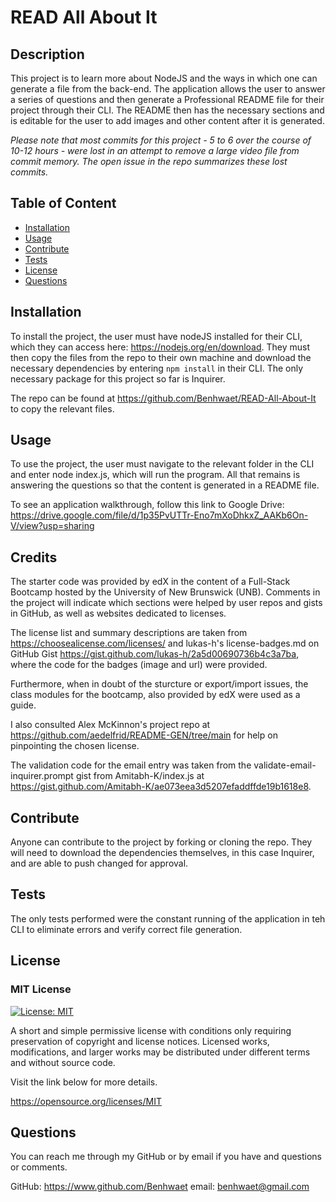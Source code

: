 # READ All About It

## Description

This project is to learn more about NodeJS and the ways in which one can generate a file from the back-end. The application allows the user to answer a series of questions and then generate a Professional README file for their project through their CLI. The README then has the necessary sections and is editable for the user to add images and other content after it is generated.

*Please note that most commits for this project - 5 to 6 over the course of 10-12 hours -  were lost in an attempt to remove a large video file from commit memory. The open issue in the repo summarizes these lost commits.*

## Table of Content

- [Installation](#installation)
- [Usage](#usage)
- [Contribute](#contribute)
- [Tests](#tests)
- [License](#license)
- [Questions](#questions)

## Installation

To install the project, the user must have nodeJS installed for their CLI, which they can access here: <https://nodejs.org/en/download>. They must then copy the files from the repo to their own machine and download the necessary dependencies by entering ```npm install``` in their CLI. The only necessary package for this project so far is Inquirer.

The repo can be found at <https://github.com/Benhwaet/READ-All-About-It> to copy the relevant files.

## Usage

To use the project, the user must navigate to the relevant folder in the CLI and enter node index.js, which will run the program. All that remains is answering the questions so that the content is generated in a README file.

To see an application walkthrough, follow this link to Google Drive:
<https://drive.google.com/file/d/1p35PvUTTr-Eno7mXoDhkxZ_AAKb6On-V/view?usp=sharing>

## Credits

The starter code was provided by edX in the content of a Full-Stack Bootcamp hosted by the University of New Brunswick (UNB).
Comments in the project will indicate which sections were helped by user repos and gists in GitHub, as well as websites dedicated to licenses.

The license list and summary descriptions are taken from <https://choosealicense.com/licenses/> and lukas-h's license-badges.md on GitHub Gist <https://gist.github.com/lukas-h/2a5d00690736b4c3a7ba>, where the code for the badges (image and url) were provided.

Furthermore, when in doubt of the sturcture or export/import issues, the class modules for the bootcamp, also provided by edX were used as a guide.

I also consulted Alex McKinnon's project repo at <https://github.com/aedelfrid/README-GEN/tree/main> for help on pinpointing the chosen license.

The validation code for the email entry was taken from the validate-email-inquirer.prompt gist from Amitabh-K/index.js at <https://gist.github.com/Amitabh-K/ae073eea3d5207efaddffde19b1618e8>.

## Contribute

Anyone can contribute to the project by forking or cloning the repo. They will need to download the dependencies themselves, in this case Inquirer, and are able to push changed for approval.

## Tests

The only tests performed were the constant running of the application in teh CLI to eliminate errors and verify correct file generation.

## License

### MIT License

[![License: MIT](https://img.shields.io/badge/License-MIT-yellow.svg)](https://opensource.org/licenses/MIT)

A short and simple permissive license with conditions only requiring preservation of copyright and license notices. Licensed works, modifications, and larger works may be distributed under different terms and without source code.

Visit the link below for more details.

<https://opensource.org/licenses/MIT>

## Questions

You can reach me through my GitHub or by email
if you have and questions or comments.

GitHub: <https://www.github.com/Benhwaet>
email: <benhwaet@gmail.com>

